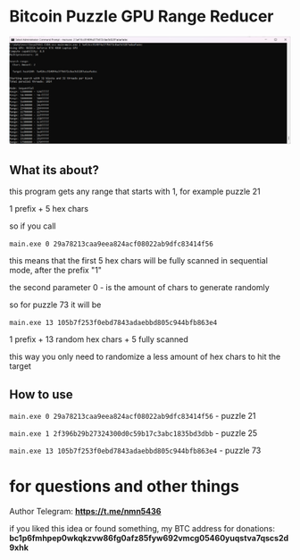 # Bitcoin Puzzle GPU Range Reducer

<img src="https://raw.githubusercontent.com/puzzleman22/Bitcoin-Puzzle-Range-Reducer/refs/heads/main/BPRD.png" />

## What its about?

this program gets any range that starts with 1, for example puzzle 21

1 prefix + 5 hex chars

so if you call

`main.exe 0 29a78213caa9eea824acf08022ab9dfc83414f56`

this means that the first 5 hex chars will be fully scanned in sequential mode, after the prefix "1"

the second parameter 0 - is the amount of chars to generate randomly 

so for puzzle 73 it will be

`main.exe 13 105b7f253f0ebd7843adaebbd805c944bfb863e4`

1 prefix + 13 random hex chars + 5 fully scanned

this way you only need to randomize a less amount of hex chars to hit the target

## How to use

`main.exe 0 29a78213caa9eea824acf08022ab9dfc83414f56` - puzzle 21

`main.exe 1 2f396b29b27324300d0c59b17c3abc1835bd3dbb` - puzzle 25

`main.exe 13 105b7f253f0ebd7843adaebbd805c944bfb863e4` - puzzle 73

# for questions and other things
Author Telegram: **https://t.me/nmn5436**

if you liked this idea or found something, my BTC address for donations:
**bc1p6fmhpep0wkqkzvw86fg0afz85fyw692vmcg05460yuqstva7qscs2d9xhk**

